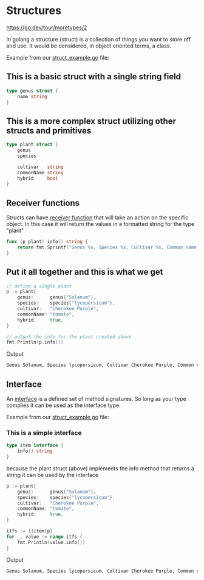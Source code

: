 # Structures

<https://go.dev/tour/moretypes/2>

In golang a structure (struct) is a collection of things you want to store off and use.  It would be considered, in object oriented terms, a class.

Example from our [struct_example.go](../examples/structures/struct_example.go) file:

## This is a basic struct with a single string field

```go
type genus struct {
    name string
}
```

## This is a more complex struct utilizing other structs and primitives

```go
type plant struct {
    genus
    species

    cultivar   string
    commonName string
    hybrid     bool
}
```

## Receiver functions

Structs can have [receiver function](https://go.dev/tour/methods/4) that will take an action on the specific object.  In this case it will return the values in a formatted string for the type "plant"

```go
func (p plant) info() string {
    return fmt.Sprintf("Genus %s, Species %s, Cultivar %s, Common name: %s, is hybrid %t\n", p.genus.name, p.species.name, p.cultivar, p.commonName, p.hybrid)
}
```

## Put it all together and this is what we get

```go
// define a single plant
p := plant{
    genus:      genus{"Solanum"},
    species:    species{"lycopersicum"},
    cultivar:   "Cherokee Purple",
    commonName: "tomato",
    hybrid:     true,
}

// output the info for the plant created above
fmt.Println(p.info())
```

Output

```bash
Genus Solanum, Species lycopersicum, Cultivar Cherokee Purple, Common name: tomato, is hybrid true
```

## Interface

An [interface](https://go.dev/tour/methods/9) is a defined set of method signatures.  So long as your type complies it can be used as the interface type.

Example from our [struct_example.go](../examples/structures/struct_example.go) file:

### This is a simple interface

```go
type item interface {
    info() string
}
```

because the plant struct (above) implements the info method that returns a string it can be used by the interface

```go
p := plant{
    genus:      genus{"Solanum"},
    species:    species{"lycopersicum"},
    cultivar:   "Cherokee Purple",
    commonName: "tomato",
    hybrid:     true,
}

itfs := []item{p}
for _, value := range itfs {
    fmt.Println(value.info())
}
```

Output

```bash
Genus Solanum, Species lycopersicum, Cultivar Cherokee Purple, Common name: tomato, is hybrid true
```
